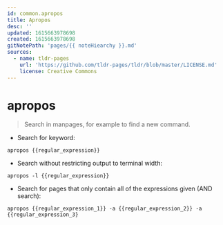 ```yaml
---
id: common.apropos
title: Apropos
desc: ''
updated: 1615663978698
created: 1615663978698
gitNotePath: 'pages/{{ noteHiearchy }}.md'
sources:
  - name: tldr-pages
    url: 'https://github.com/tldr-pages/tldr/blob/master/LICENSE.md'
    license: Creative Commons
---
```

# apropos

> Search in manpages, for example to find a new command.

- Search for keyword:

`apropos {{regular_expression}}`

- Search without restricting output to terminal width:

`apropos -l {{regular_expression}}`

- Search for pages that only contain all of the expressions given (AND search):

`apropos {{regular_expression_1}} -a {{regular_expression_2}} -a {{regular_expression_3}`

